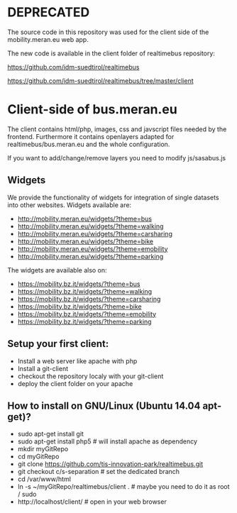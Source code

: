 DEPRECATED
==========
The source code in this repository was used for the client side of the mobility.meran.eu web app.

The new code is available in the client folder of realtimebus repository:

https://github.com/idm-suedtirol/realtimebus

https://github.com/idm-suedtirol/realtimebus/tree/master/client


Client-side of bus.meran.eu
=============================

The client contains html/php, images, css and javscript files needed by the frontend.
Furthermore it contains openlayers adapted for realtimebus/bus.meran.eu and the whole configuration.

If you want to add/change/remove layers you need to modify js/sasabus.js

Widgets
-------

We provide the functionality of widgets for integration of single datasets into other websites. Widgets available are:
* http://mobility.meran.eu/widgets/?theme=bus
* http://mobility.meran.eu/widgets/?theme=walking
* http://mobility.meran.eu/widgets/?theme=carsharing
* http://mobility.meran.eu/widgets/?theme=bike
* http://mobility.meran.eu/widgets/?theme=emobility
* http://mobility.meran.eu/widgets/?theme=parking

The widgets are available also on:
* https://mobility.bz.it/widgets/?theme=bus
* https://mobility.bz.it/widgets/?theme=walking
* https://mobility.bz.it/widgets/?theme=carsharing
* https://mobility.bz.it/widgets/?theme=bike
* https://mobility.bz.it/widgets/?theme=emobility
* https://mobility.bz.it/widgets/?theme=parking

Setup your first client:
------------------------
- Install a web server like apache with php 
- Install a git-client
- checkout the repository localy with your git-client
- deploy the client folder on your apache


How to install on GNU/Linux (Ubuntu 14.04 apt-get)?
---------------------------------------------------
- sudo apt-get install git
- sudo apt-get install php5                # will install apache as dependency
- mkdir myGitRepo
- cd myGitRepo
- git clone https://github.com/tis-innovation-park/realtimebus.git
- git checkout c/s-separation              # set the dedicated branch
- cd /var/www/html
- ln -s ~/myGitRepo/realtimebus/client .   # maybe you need to do it as root / sudo
- http://localhost/client/                 # open in your web browser

